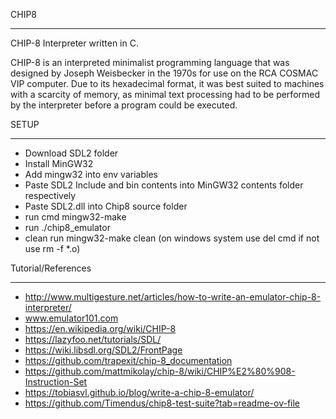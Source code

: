 CHIP8
____________

CHIP-8 Interpreter written in C.

CHIP-8 is an interpreted minimalist programming language that was designed by Joseph Weisbecker in the 1970s for use on the RCA COSMAC VIP computer.
Due to its hexadecimal format, it was best suited to machines with a scarcity of memory, as minimal text processing had to be performed by the interpreter before a program could be executed.

SETUP
___________
- Download SDL2 folder
- Install MinGW32 
- Add mingw32 into env variables
- Paste SDL2 Include and bin contents into MinGW32 contents folder respectively
- Paste SDL2.dll into Chip8 source folder 
- run cmd mingw32-make
- run ./chip8_emulator <rom> <debug>
- clean run mingw32-make clean (on windows system use del cmd if not use rm -f *.o)


Tutorial/References
_____________
- http://www.multigesture.net/articles/how-to-write-an-emulator-chip-8-interpreter/
- www.emulator101.com
- https://en.wikipedia.org/wiki/CHIP-8
- https://lazyfoo.net/tutorials/SDL/
- https://wiki.libsdl.org/SDL2/FrontPage
- https://github.com/trapexit/chip-8_documentation
- https://github.com/mattmikolay/chip-8/wiki/CHIP%E2%80%908-Instruction-Set
- https://tobiasvl.github.io/blog/write-a-chip-8-emulator/
- https://github.com/Timendus/chip8-test-suite?tab=readme-ov-file
